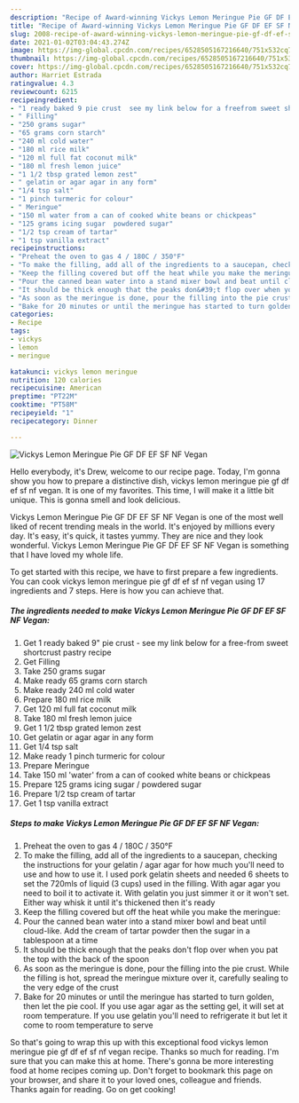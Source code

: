 ```yaml
---
description: "Recipe of Award-winning Vickys Lemon Meringue Pie GF DF EF SF NF Vegan"
title: "Recipe of Award-winning Vickys Lemon Meringue Pie GF DF EF SF NF Vegan"
slug: 2008-recipe-of-award-winning-vickys-lemon-meringue-pie-gf-df-ef-sf-nf-vegan
date: 2021-01-02T03:04:43.274Z
image: https://img-global.cpcdn.com/recipes/6528505167216640/751x532cq70/vickys-lemon-meringue-pie-gf-df-ef-sf-nf-vegan-recipe-main-photo.jpg
thumbnail: https://img-global.cpcdn.com/recipes/6528505167216640/751x532cq70/vickys-lemon-meringue-pie-gf-df-ef-sf-nf-vegan-recipe-main-photo.jpg
cover: https://img-global.cpcdn.com/recipes/6528505167216640/751x532cq70/vickys-lemon-meringue-pie-gf-df-ef-sf-nf-vegan-recipe-main-photo.jpg
author: Harriet Estrada
ratingvalue: 4.3
reviewcount: 6215
recipeingredient:
- "1 ready baked 9 pie crust  see my link below for a freefrom sweet shortcrust pastry recipe"
- " Filling"
- "250 grams sugar"
- "65 grams corn starch"
- "240 ml cold water"
- "180 ml rice milk"
- "120 ml full fat coconut milk"
- "180 ml fresh lemon juice"
- "1 1/2 tbsp grated lemon zest"
- " gelatin or agar agar in any form"
- "1/4 tsp salt"
- "1 pinch turmeric for colour"
- " Meringue"
- "150 ml water from a can of cooked white beans or chickpeas"
- "125 grams icing sugar  powdered sugar"
- "1/2 tsp cream of tartar"
- "1 tsp vanilla extract"
recipeinstructions:
- "Preheat the oven to gas 4 / 180C / 350°F"
- "To make the filling, add all of the ingredients to a saucepan, checking the instructions for your gelatin / agar agar for how much you&#39;ll need to use and how to use it. I used pork gelatin sheets and needed 6 sheets to set the 720mls of liquid (3 cups) used in the filling. With agar agar you need to boil it to activate it. With gelatin you just simmer it or it won&#39;t set. Either way whisk it until it&#39;s thickened then it&#39;s ready"
- "Keep the filling covered but off the heat while you make the meringue:"
- "Pour the canned bean water into a stand mixer bowl and beat until cloud-like. Add the cream of tartar powder then the sugar in a tablespoon at a time"
- "It should be thick enough that the peaks don&#39;t flop over when you pat the top with the back of the spoon"
- "As soon as the meringue is done, pour the filling into the pie crust. While the filling is hot, spread the meringue mixture over it, carefully sealing to the very edge of the crust"
- "Bake for 20 minutes or until the meringue has started to turn golden, then let the pie cool. If you use agar agar as the setting gel, it will set at room temperature. If you use gelatin you&#39;ll need to refrigerate it but let it come to room temperature to serve"
categories:
- Recipe
tags:
- vickys
- lemon
- meringue

katakunci: vickys lemon meringue 
nutrition: 120 calories
recipecuisine: American
preptime: "PT22M"
cooktime: "PT58M"
recipeyield: "1"
recipecategory: Dinner

---
```



![Vickys Lemon Meringue Pie GF DF EF SF NF Vegan](https://img-global.cpcdn.com/recipes/6528505167216640/751x532cq70/vickys-lemon-meringue-pie-gf-df-ef-sf-nf-vegan-recipe-main-photo.jpg)

Hello everybody, it's Drew, welcome to our recipe page. Today, I'm gonna show you how to prepare a distinctive dish, vickys lemon meringue pie gf df ef sf nf vegan. It is one of my favorites. This time, I will make it a little bit unique. This is gonna smell and look delicious.



Vickys Lemon Meringue Pie GF DF EF SF NF Vegan is one of the most well liked of recent trending meals in the world. It's enjoyed by millions every day. It's easy, it's quick, it tastes yummy. They are nice and they look wonderful. Vickys Lemon Meringue Pie GF DF EF SF NF Vegan is something that I have loved my whole life.


To get started with this recipe, we have to first prepare a few ingredients. You can cook vickys lemon meringue pie gf df ef sf nf vegan using 17 ingredients and 7 steps. Here is how you can achieve that.

<!--inarticleads1-->

##### The ingredients needed to make Vickys Lemon Meringue Pie GF DF EF SF NF Vegan:

1. Get 1 ready baked 9&#34; pie crust - see my link below for a free-from sweet shortcrust pastry recipe
1. Get  Filling
1. Take 250 grams sugar
1. Make ready 65 grams corn starch
1. Make ready 240 ml cold water
1. Prepare 180 ml rice milk
1. Get 120 ml full fat coconut milk
1. Take 180 ml fresh lemon juice
1. Get 1 1/2 tbsp grated lemon zest
1. Get  gelatin or agar agar in any form
1. Get 1/4 tsp salt
1. Make ready 1 pinch turmeric for colour
1. Prepare  Meringue
1. Take 150 ml &#39;water&#39; from a can of cooked white beans or chickpeas
1. Prepare 125 grams icing sugar / powdered sugar
1. Prepare 1/2 tsp cream of tartar
1. Get 1 tsp vanilla extract




<!--inarticleads2-->

##### Steps to make Vickys Lemon Meringue Pie GF DF EF SF NF Vegan:

1. Preheat the oven to gas 4 / 180C / 350°F
1. To make the filling, add all of the ingredients to a saucepan, checking the instructions for your gelatin / agar agar for how much you&#39;ll need to use and how to use it. I used pork gelatin sheets and needed 6 sheets to set the 720mls of liquid (3 cups) used in the filling. With agar agar you need to boil it to activate it. With gelatin you just simmer it or it won&#39;t set. Either way whisk it until it&#39;s thickened then it&#39;s ready
1. Keep the filling covered but off the heat while you make the meringue:
1. Pour the canned bean water into a stand mixer bowl and beat until cloud-like. Add the cream of tartar powder then the sugar in a tablespoon at a time
1. It should be thick enough that the peaks don&#39;t flop over when you pat the top with the back of the spoon
1. As soon as the meringue is done, pour the filling into the pie crust. While the filling is hot, spread the meringue mixture over it, carefully sealing to the very edge of the crust
1. Bake for 20 minutes or until the meringue has started to turn golden, then let the pie cool. If you use agar agar as the setting gel, it will set at room temperature. If you use gelatin you&#39;ll need to refrigerate it but let it come to room temperature to serve




So that's going to wrap this up with this exceptional food vickys lemon meringue pie gf df ef sf nf vegan recipe. Thanks so much for reading. I'm sure that you can make this at home. There's gonna be more interesting food at home recipes coming up. Don't forget to bookmark this page on your browser, and share it to your loved ones, colleague and friends. Thanks again for reading. Go on get cooking!
